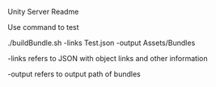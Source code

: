 Unity Server Readme

Use command to test

./buildBundle.sh -links Test.json -output Assets/Bundles

-links refers to JSON with object links and other information

-output refers to output path of bundles



